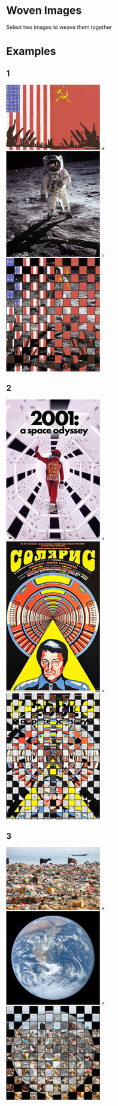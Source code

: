 # Woven Images

Select two images to weave them together

# Examples

## 1
<div style="display: 'flex'; flex-direction:'row'">
  <img src='examples/coldWar/guerre_froide_usa_urss.jpg' width="250px"/>
  <span>+</span>
  <img src='examples/coldWar/marche-sur-la-lune.jpg' width="250px"/>
  <span>=</span>
  <img src='examples/coldWar/result1.jpeg' width="250px"/>
</div>

## 2

<div style="display: 'flex'; flex-direction:'row'">
  <img src='examples/films/2001-a-space-odyssey-i75298.jpg' width="250px"/>
  <span>+</span>
  <img src='examples/films/Solyaris_ussr_poster.jpg' width="250px"/>
  <span>=</span>
  <img src='examples/films/result2.jpeg' width="250px"/>
</div>


## 3

<div style="display: 'flex'; flex-direction:'row'">
  <img src='examples/pollution/waste-beach-land-pollution-soil-water-health.webp' width="250px"/>
  <span>+</span>
  <img src='examples/pollution/The_Blue_Marble_(remastered).jpg' width="250px"/>
  <span>=</span>
  <img src='examples/pollution/result3.jpeg' width="250px"/>
</div>


